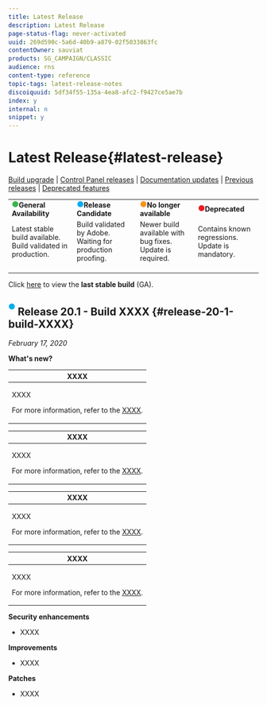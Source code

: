 ```yaml
---
title: Latest Release
description: Latest Release
page-status-flag: never-activated
uuid: 269d590c-5a6d-40b9-a879-02f5033863fc
contentOwner: sauviat
products: SG_CAMPAIGN/CLASSIC
audience: rns
content-type: reference
topic-tags: latest-release-notes
discoiquuid: 5df34f55-135a-4ea8-afc2-f9427ce5ae7b
index: y
internal: n
snippet: y
---
```


# Latest Release{#latest-release}

[Build upgrade](https://helpx.adobe.com/campaign/kb/acc-build-upgrade.html) &#124; [Control Panel releases](https://docs.adobe.com/content/help/en/control-panel/using/release-notes.html) &#124; [Documentation updates](../../rn/using/documentation-updates.md) &#124; [Previous releases](../../rn/using/release--19-2.md) &#124; [Deprecated features](https://helpx.adobe.com/campaign/kb/deprecated-and-removed-features.html)

<table> 
 <tbody> 
  <tr> 
   <td><img src="assets/green3.png"/><strong>General Availability</strong></td>
   <td><img src="assets/blue3.png"/><strong>Release Candidate</strong></td> 
   <td><img src="assets/orange3.png"/><strong>No longer available</strong></td> 
   <td><img src="assets/red3.png"/><strong>Deprecated</strong></td> 
  </tr> 
   <tr> 
   <td>Latest stable build available. Build validated in production.<br>&nbsp;</td>
   <td>Build validated by Adobe. Waiting for production proofing.<br>&nbsp;</td>
   <td>Newer build available with bug fixes. Update is required.<br>&nbsp;</td>
   <td>Contains known regressions. Update is mandatory.<br>&nbsp;</td>
  </tr> 
 </tbody> 
</table>

Click [here](../../rn/using/release--19-1.md#release-19-1-4-build-9032) to view the **last stable build** (GA).

## ![](assets/blue2.png) Release 20.1 - Build XXXX {#release-20-1-build-XXXX} 

_February 17, 2020_

**What's new?**

<table> 
 <thead> 
  <tr> 
   <th> <strong>XXXX</strong><br /> </th> 
  </tr> 
 </thead> 
 <tbody> 
  <tr> 
   <td> <p>XXXX</p>
    <p>For more information, refer to the <a href="../../workflow/using/monitoring-workflow-execution.md#filtering-workflows-status">XXXX</a>.</p>
   </td> 
  </tr> 
 </tbody> 
</table>

<table> 
 <thead> 
  <tr> 
   <th> <strong>XXXX</strong><br /> </th> 
  </tr> 
 </thead> 
 <tbody> 
  <tr> 
   <td> <p>XXXX</p>
    <p>For more information, refer to the <a href="../../workflow/using/monitoring-workflow-execution.md#filtering-workflows-status">XXXX</a>.</p>
   </td> 
  </tr> 
 </tbody> 
</table>

<table> 
 <thead> 
  <tr> 
   <th> <strong>XXXX</strong><br /> </th> 
  </tr> 
 </thead> 
 <tbody> 
  <tr> 
   <td> <p>XXXX</p>
    <p>For more information, refer to the <a href="../../workflow/using/monitoring-workflow-execution.md#filtering-workflows-status">XXXX</a>.</p>
   </td> 
  </tr> 
 </tbody> 
</table>

<table> 
 <thead> 
  <tr> 
   <th> <strong>XXXX</strong><br /> </th> 
  </tr> 
 </thead> 
 <tbody> 
  <tr> 
   <td> <p>XXXX</p>
    <p>For more information, refer to the <a href="../../workflow/using/monitoring-workflow-execution.md#filtering-workflows-status">XXXX</a>.</p>
   </td> 
  </tr> 
 </tbody> 
</table>

**Security enhancements**

* XXXX

**Improvements**

* XXXX

**Patches**

* XXXX